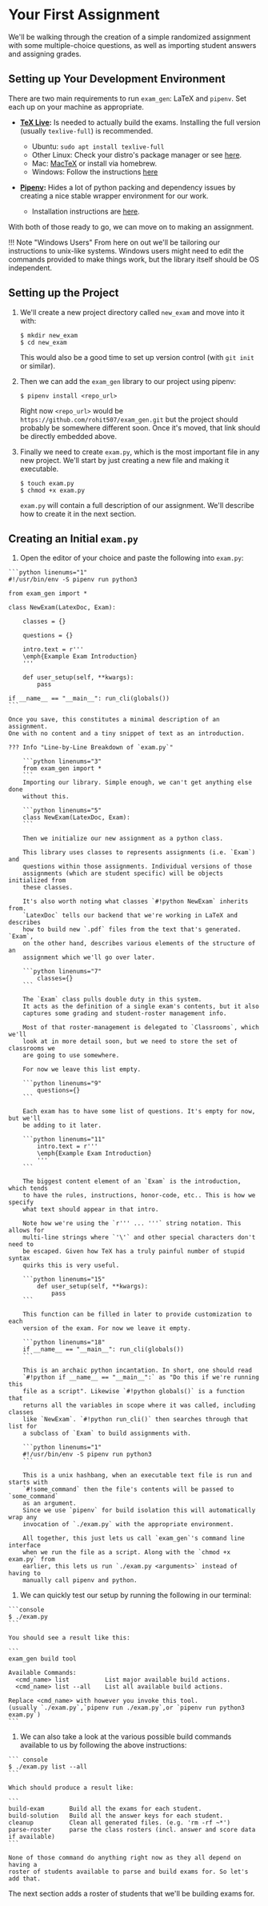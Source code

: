 # Your First Assignment

We'll be walking through the creation of a simple randomized assignment with
some multiple-choice questions, as well as importing student answers and
assigning grades.

## Setting up Your Development Environment

There are two main requirements to run `exam_gen`: LaTeX and `pipenv`.
Set each up on your machine as appropriate.

  - **[TeX Live](https://www.tug.org/texlive/):** Is needed to actually build
    the exams. Installing the full version (usually `texlive-full`) is
    recommended.
    - Ubuntu: `sudo apt install texlive-full`
    - Other Linux: Check your distro's package manager or see
      [here](https://www.tug.org/texlive/quickinstall.html).
    - Mac: [MacTeX](https://www.tug.org/mactex/) or install via homebrew.
    - Windows: Follow the instructions
      [here](https://www.tug.org/texlive/windows.html)

  - **[Pipenv](https://pipenv.pypa.io):** Hides a lot of python packing and
    dependency issues by creating a nice stable wrapper environment for our work.
    - Installation instructions are
      [here](https://pipenv.pypa.io/en/latest/install/#installing-pipenv).

With both of those ready to go, we can move on to making an assignment.

!!! Note "Windows Users"
    From here on out we'll be tailoring our instructions to unix-like systems.
    Windows users might need to edit the commands provided to make things work,
    but the library itself should be OS independent.

## Setting up the Project


  1. We'll create a new project directory called `new_exam` and move into it with:

     ```console
     $ mkdir new_exam
     $ cd new_exam
     ```

     This would also be a good time to set up version control (with `git init` or
     similar).

  2. Then we can add the `exam_gen` library to our project using pipenv:

     ```console
     $ pipenv install <repo_url>
     ```

     Right now `<repo_url>` would be `https://github.com/rohit507/exam_gen.git`
     but the project should probably be somewhere different soon.
     Once it's moved, that link should be directly embedded above.

  3. Finally we need to create `exam.py`, which is the most important file in
     any new project. We'll start by just creating a new file and making it
     executable.

     ```console
     $ touch exam.py
     $ chmod +x exam.py
     ```

     `exam.py` will contain a full description of our assignment.
     We'll describe how to create it in the next section.

## Creating an Initial `exam.py`

  1. Open the editor of your choice and paste the following into `exam.py`:

    ```python linenums="1"
    #!/usr/bin/env -S pipenv run python3

    from exam_gen import *

    class NewExam(LatexDoc, Exam):

        classes = {}

        questions = {}

        intro.text = r'''
        \emph{Example Exam Introduction}
        '''

        def user_setup(self, **kwargs):
            pass

    if __name__ == "__main__": run_cli(globals())
    ```

    Once you save, this constitutes a minimal description of an assignment.
    One with no content and a tiny snippet of text as an introduction.

    ??? Info "Line-by-Line Breakdown of `exam.py`"

        ```python linenums="3"
        from exam_gen import *
        ```
        Importing our library. Simple enough, we can't get anything else done
        without this.

        ```python linenums="5"
        class NewExam(LatexDoc, Exam):
        ```

        Then we initialize our new assignment as a python class.

        This library uses classes to represents assignments (i.e. `Exam`) and
        questions within those assignments. Individual versions of those
        assignments (which are student specific) will be objects initialized from
        these classes.

        It's also worth noting what classes `#!python NewExam` inherits from.
        `LatexDoc` tells our backend that we're working in LaTeX and describes
        how to build new `.pdf` files from the text that's generated. `Exam`,
        on the other hand, describes various elements of the structure of an
        assignment which we'll go over later.

        ```python linenums="7"
            classes={}
        ```

        The `Exam` class pulls double duty in this system.
        It acts as the definition of a single exam's contents, but it also
        captures some grading and student-roster management info.

        Most of that roster-management is delegated to `Classrooms`, which we'll
        look at in more detail soon, but we need to store the set of classrooms we
        are going to use somewhere.

        For now we leave this list empty.

        ```python linenums="9"
            questions={}
        ```

        Each exam has to have some list of questions. It's empty for now, but we'll
        be adding to it later.

        ```python linenums="11"
            intro.text = r'''
            \emph{Example Exam Introduction}
            '''
        ```

        The biggest content element of an `Exam` is the introduction, which tends
        to have the rules, instructions, honor-code, etc.. This is how we specify
        what text should appear in that intro.

        Note how we're using the `r''' ... '''` string notation. This allows for
        multi-line strings where `'\'` and other special characters don't need to
        be escaped. Given how TeX has a truly painful number of stupid syntax
        quirks this is very useful.

        ```python linenums="15"
            def user_setup(self, **kwargs):
                pass
        ```

        This function can be filled in later to provide customization to each
        version of the exam. For now we leave it empty.

        ```python linenums="18"
        if __name__ == "__main__": run_cli(globals())
        ```

        This is an archaic python incantation. In short, one should read
        `#!python if __name__ == "__main__":` as "Do this if we're running this
        file as a script". Likewise `#!python globals()` is a function that
        returns all the variables in scope where it was called, including classes
        like `NewExam`. `#!python run_cli()` then searches through that list for
        a subclass of `Exam` to build assignments with.

        ```python linenums="1"
        #!/usr/bin/env -S pipenv run python3
        ```

        This is a unix hashbang, when an executable text file is run and starts with
        `#!some_command` then the file's contents will be passed to `some_command`
        as an argument.
        Since we use `pipenv` for build isolation this will automatically wrap any
        invocation of `./exam.py` with the appropriate environment.

        All together, this just lets us call `exam_gen`'s command line interface
        when we run the file as a script. Along with the `chmod +x exam.py` from
        earlier, this lets us run `./exam.py <arguments>` instead of having to
        manually call pipenv and python.

  1. We can quickly test our setup by running the following in our terminal:

    ```console
    $ ./exam.py
    ```

    You should see a result like this:

    ```
    exam_gen build tool

    Available Commands:
      <cmd_name> list          List major available build actions.
      <cmd_name> list --all    List all available build actions.

    Replace <cmd_name> with however you invoke this tool.
    (usually `./exam.py`,`pipenv run ./exam.py`,or `pipenv run python3 exam.py`)
    ```

  1. We can also take a look at the various possible build commands available to
    us by following the above instructions:

    ``` console
    $ ./exam.py list --all
    ```

    Which should produce a result like:

    ```
    build-exam       Build all the exams for each student.
    build-solution   Build all the answer keys for each student.
    cleanup          Clean all generated files. (e.g. 'rm -rf ~*')
    parse-roster     parse the class rosters (incl. answer and score data if available)
    ```

    None of those command do anything right now as they all depend on having a
    roster of students available to parse and build exams for. So let's add that.

The next section adds a roster of students that we'll be building exams for.
